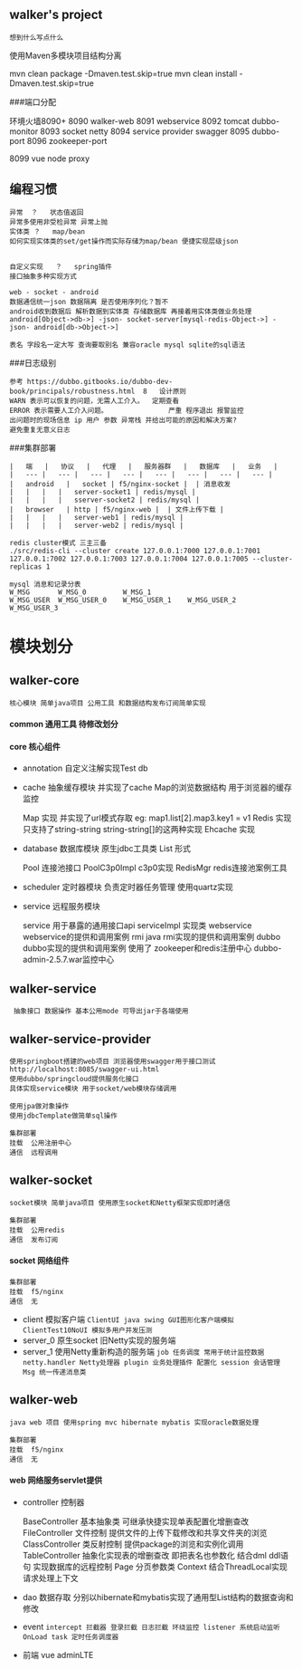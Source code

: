 ## walker's project
	想到什么写点什么
	
使用Maven多模块项目结构分离

mvn clean package -Dmaven.test.skip=true
mvn clean install -Dmaven.test.skip=true


###端口分配

环境火墙8090+
8090    walker-web
8091    webservice
8092    tomcat  dubbo-monitor
8093    socket netty
8094    service provider    swagger
8095    dubbo-port
8096    zookeeper-port

8099    vue node proxy

## 编程习惯
```
异常	？	状态值返回
异常多使用非受检异常 异常上抛
实体类	？	map/bean
如何实现实体类的set/get操作而实际存储为map/bean 便捷实现层级json


自定义实现	？	spring插件
接口抽象多种实现方式

web - socket - android
数据通信统一json 数据隔离 是否使用序列化？暂不
android收到数据后 解析数据到实体类 存储数据库 再接着用实体类做业务处理
android[Object->db->] -json- socket-server[mysql-redis-Object->] -json- android[db->Object->] 

表名 字段名一定大写 查询要取别名 兼容oracle mysql sqlite的sql语法

```

###日志级别

	参考 https://dubbo.gitbooks.io/dubbo-dev-book/principals/robustness.html	8	设计原则
	WARN 表示可以恢复的问题，无需人工介入。	定期查看
	ERROR 表示需要人工介入问题。				严重 程序退出	报警监控
	出问题时的现场信息 ip 用户 参数 异常栈 并给出可能的原因和解决方案? 
	避免重复无意义日志

###集群部署

    |   端   |   协议   |   代理   |   服务器群   |   数据库   |   业务   |   
    |   --- |   --- |   --- |   --- |   --- |   --- |   --- |   --- |   
    |   android   |   socket | f5/nginx-socket |  | 消息收发
    |   |   |   |   server-socket1 | redis/mysql | 
    |   |   |   |   sserver-socket2 | redis/mysql | 
    |   browser   | http | f5/nginx-web |  | 文件上传下载 |   
    |   |   |   |   server-web1 | redis/mysql | 
    |   |   |   |   server-web2 | redis/mysql | 
							
	redis cluster模式 三主三备
	./src/redis-cli --cluster create 127.0.0.1:7000 127.0.0.1:7001 127.0.0.1:7002 127.0.0.1:7003 127.0.0.1:7004 127.0.0.1:7005 --cluster-replicas 1
	
	mysql 消息和记录分表
	W_MSG       W_MSG_0		    W_MSG_1
	W_MSG_USER  W_MSG_USER_0	W_MSG_USER_1	W_MSG_USER_2	W_MSG_USER_3




# 模块划分
## walker-core
	核心模块 简单java项目 公用工具 和数据结构发布订阅简单实现
#### common 通用工具 待修改划分
#### core 核心组件
* annotation 自定义注解实现Test db

* cache 抽象缓存模块 并实现了cache Map的浏览数据结构 用于浏览器的缓存监控

	Map 实现 并实现了url模式存取 eg: map1.list[2].map3.key1 = v1
	Redis 实现 只支持了string-string string-string[]的这两种实现
	Ehcache 实现
	
* database 数据库模块 原生jdbc工具类 List<Map> 形式

    Pool 连接池接口
    PoolC3p0Impl c3p0实现
    RedisMgr redis连接池案例工具

* scheduler 定时器模块 负责定时器任务管理 使用quartz实现

* service 远程服务模块 

	service 用于暴露的通用接口api
	serviceImpl 实现类
	webservice webservice的提供和调用案例
	rmi java rmi实现的提供和调用案例
	dubbo dubbo实现的提供和调用案例 使用了 zookeeper和redis注册中心 dubbo-admin-2.5.7.war监控中心

## walker-service

     抽象接口 数据操作 基本公用mode 可导出jar于各端使用

## walker-service-provider

    使用springboot搭建的web项目 浏览器使用swagger用于接口测试
    http://localhost:8085/swagger-ui.html
    使用dubbo/springcloud提供服务化接口
    具体实现service模块 用于socket/web模块存储调用
    
    使用jpa做对象操作
    使用jdbcTemplate做简单sql操作

    集群部署
    挂载  公用注册中心
    通信  远程调用

## walker-socket

	socket模块 简单java项目 使用原生socket和Netty框架实现即时通信

	集群部署
	挂载  公用redis
	通信  发布订阅

#### socket 网络组件

	集群部署
	挂载  f5/nginx
	通信  无

* client 模拟客户端 
``
    ClientUI java swing GUI图形化客户端模拟
    ClientTest10NoUI 模拟多用户并发压测
``
* server_0 原生socket 旧Netty实现的服务端
* server_1 使用Netty重新构造的服务端
``
	job 任务调度 常用于统计监控数据
	netty.handler Netty处理器
	plugin 业务处理插件 配置化
	session 会话管理
	Msg 统一传递消息类
``

## walker-web

	java web 项目 使用spring mvc hibernate mybatis 实现oracle数据处理

	集群部署
	挂载  f5/nginx
	通信  无	
	
#### web 网络服务servlet提供

* controller 控制器 

    BaseController 基本抽象类 可继承快捷实现单表配置化增删查改
    FileController 文件控制 提供文件的上传下载修改和共享文件夹的浏览
    ClassController 类反射控制 提供package的浏览和实例化调用
    TableController 抽象化实现表的增删查改 即把表名也参数化 结合dml ddl语句 实现数据库的远程控制
    Page 分页参数类
    Context 结合ThreadLocal实现请求处理上下文
  
* dao 数据存取 分别以hibernate和mybatis实现了通用型List<Map>结构的数据查询和修改

* event 
``
    intercept 拦截器 登录拦截 日志拦截 环绕监控
    listener 系统启动监听OnLoad
    task 定时任务调度器
`` 


* 前端 vue adminLTE 






